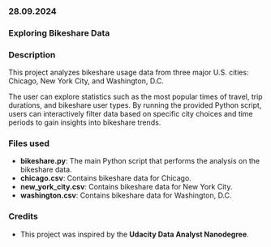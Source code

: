 ### 28.09.2024
### Exploring Bikeshare Data

### Description
This project analyzes bikeshare usage data from three major U.S. cities: Chicago, New York City, and Washington, D.C. 

The user can explore statistics such as the most popular times of travel, trip durations, and bikeshare user types. By running the provided Python script, users can interactively filter data based on specific city choices and time periods to gain insights into bikeshare trends.


### Files used
- **bikeshare.py**: The main Python script that performs the analysis on the bikeshare data.
- **chicago.csv**: Contains bikeshare data for Chicago.
- **new_york_city.csv**: Contains bikeshare data for New York City.
- **washington.csv**: Contains bikeshare data for Washington, D.C.

### Credits
- This project was inspired by the **Udacity Data Analyst Nanodegree**.

